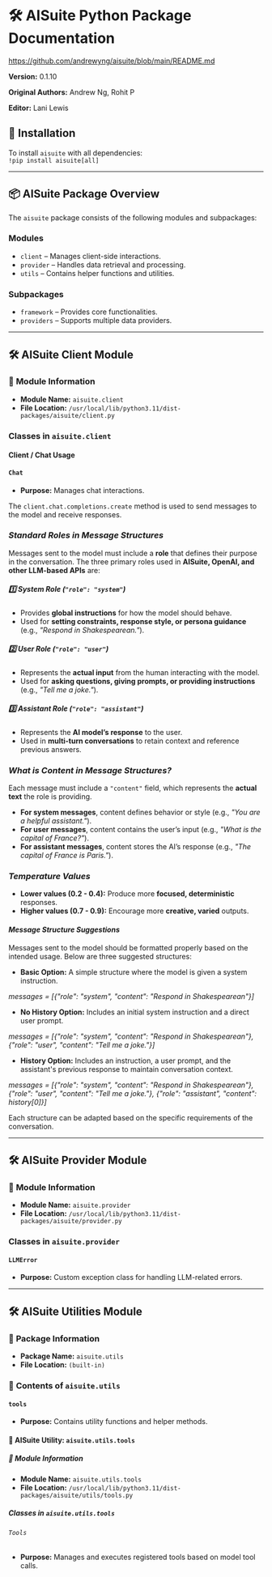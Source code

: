 # 🛠️ **AISuite Python Package Documentation**
https://github.com/andrewyng/aisuite/blob/main/README.md

**Version:** 0.1.10

**Original Authors:** Andrew Ng, Rohit P

**Editor:** Lani Lewis


## 📌 **Installation**
To install `aisuite` with all dependencies:  
`!pip install aisuite[all]`

---

## 📦 **AISuite Package Overview**
The `aisuite` package consists of the following modules and subpackages:

### **Modules**
- `client` – Manages client-side interactions.
- `provider` – Handles data retrieval and processing.
- `utils` – Contains helper functions and utilities.

### **Subpackages**
- `framework` – Provides core functionalities.
- `providers` – Supports multiple data providers.

---

## 🛠 **AISuite Client Module**
### 📌 **Module Information**
- **Module Name:** `aisuite.client`
- **File Location:** `/usr/local/lib/python3.11/dist-packages/aisuite/client.py`

### **Classes in `aisuite.client`**

#### **Client / Chat Usage**  
#### `Chat`
- **Purpose:** Manages chat interactions.

The `client.chat.completions.create` method is used to send messages to the model and receive responses.

### _**Standard Roles in Message Structures**_  
Messages sent to the model must include a **role** that defines their purpose in the conversation. The three primary roles used in **AISuite, OpenAI, and other LLM-based APIs** are:

##### **1️⃣ System Role (`"role": "system"`)**  
- Provides **global instructions** for how the model should behave.  
- Used for **setting constraints, response style, or persona guidance** (e.g., *"Respond in Shakespearean."*).  

##### **2️⃣ User Role (`"role": "user"`)**  
- Represents the **actual input** from the human interacting with the model.  
- Used for **asking questions, giving prompts, or providing instructions** (e.g., *"Tell me a joke."*).  

##### **3️⃣ Assistant Role (`"role": "assistant"`)**  
- Represents the **AI model’s response** to the user.  
- Used in **multi-turn conversations** to retain context and reference previous answers.  

### _**What is Content in Message Structures?**_  
Each message must include a `"content"` field, which represents the **actual text** the role is providing.  

- **For system messages**, content defines behavior or style (e.g., *"You are a helpful assistant."*).  
- **For user messages**, content contains the user’s input (e.g., *"What is the capital of France?"*).  
- **For assistant messages**, content stores the AI’s response (e.g., *"The capital of France is Paris."*).  

### _**Temperature Values**_
- **Lower values (0.2 - 0.4):** Produce more **focused, deterministic** responses.
- **Higher values (0.7 - 0.9):** Encourage more **creative, varied** outputs.

#### *Message Structure Suggestions*
Messages sent to the model should be formatted properly based on the intended usage. Below are three suggested structures:

- **Basic Option:** A simple structure where the model is given a system instruction.  

_messages = [{"role": "system", "content": "Respond in Shakespearean"}]_

- **No History Option:** Includes an initial system instruction and a direct user prompt.  

_messages = [{"role": "system", "content": "Respond in Shakespearean"},
                {"role": "user", "content": "Tell me a joke."}]_

- **History Option:** Includes an instruction, a user prompt, and the assistant's previous response to maintain conversation context. 

_messages = [{"role": "system", "content": "Respond in Shakespearean"}, 
                {"role": "user", "content": "Tell me a joke."},
                {"role": "assistant", "content": history[0]}]_

Each structure can be adapted based on the specific requirements of the conversation.

---

## 🛠 **AISuite Provider Module**
### 📌 **Module Information**
- **Module Name:** `aisuite.provider`
- **File Location:** `/usr/local/lib/python3.11/dist-packages/aisuite/provider.py`

### **Classes in `aisuite.provider`**
#### `LLMError`
- **Purpose:** Custom exception class for handling LLM-related errors.

---

## 🛠 **AISuite Utilities Module**
### 📌 **Package Information**
- **Package Name:** `aisuite.utils`
- **File Location:** `(built-in)`

### 📂 **Contents of `aisuite.utils`**
#### `tools`
- **Purpose:** Contains utility functions and helper methods.

#### 📜 **AISuite Utility: `aisuite.utils.tools`**
##### 📌 **Module Information**
- **Module Name:** `aisuite.utils.tools`
- **File Location:** `/usr/local/lib/python3.11/dist-packages/aisuite/utils/tools.py`

##### **Classes in `aisuite.utils.tools`**
###### `Tools`
- **Purpose:** Manages and executes registered tools based on model tool calls.

